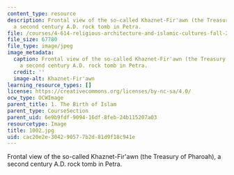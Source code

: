 ```yaml
---
content_type: resource
description: Frontal view of the so-called Khaznet-Fir'awn (the Treasury of Pharoah),
  a second century A.D. rock tomb in Petra.
file: /courses/4-614-religious-architecture-and-islamic-cultures-fall-2002/cac20e2e304290577b2d81d9f18c941e_1002.jpg
file_size: 67780
file_type: image/jpeg
image_metadata:
  caption: Frontal view of the so-called Khaznet-Fir'awn (the Treasury of Pharoah),
    a second century A.D. rock tomb in Petra.
  credit: ''
  image-alt: Khaznet-Fir'awn
learning_resource_types: []
license: https://creativecommons.org/licenses/by-nc-sa/4.0/
ocw_type: OCWImage
parent_title: 1. The Birth of Islam
parent_type: CourseSection
parent_uid: 6e9b9fdf-9094-16df-8feb-24b115207a03
resourcetype: Image
title: 1002.jpg
uid: cac20e2e-3042-9057-7b2d-81d9f18c941e
---
```

Frontal view of the so-called Khaznet-Fir'awn (the Treasury of Pharoah), a second century A.D. rock tomb in Petra.